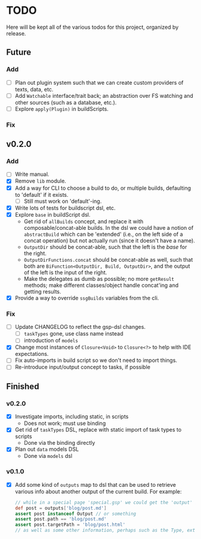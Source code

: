 # TODO

Here will be kept all of the various todos for this project, organized by release.

## Future

### Add
- [ ] Plan out plugin system such that we can create custom providers of texts, data, etc.
- [ ] Add `Watchable` interface/trait back; an abstraction over FS watching and other sources (such as a database, etc.).
- [ ] Explore `apply(Plugin)` in buildScripts.

### Fix

## v0.2.0

### Add
- [ ] Write manual.
- [x] Remove `lib` module.
- [x] Add a way for CLI to choose a build to do, or multiple builds, defaulting to 'default' if it exists.
  - [ ] Still must work on 'default'-ing.
- [x] Write lots of tests for buildscript dsl, etc.
- [x] Explore `base` in buildScript dsl.
  - Get rid of `allBuilds` concept, and replace it with composable/concat-able builds. In the dsl we could have a notion of `abstractBuild` which can be 'extended' (i.e., on the left side of a concat operation) but not actually run (since it doesn't have a name).
  - `OutputDir` should be concat-able, such that the left is the *base* for the right.
  - `OutputDirFunctions.concat` should be concat-able as well, such that both are `BiFunction<OutputDir, Build, OutputDir>`, and the output of the left is the input of the right. 
  - Make the delegates as dumb as possible; no more `getResult` methods; make different classes/object handle concat'ing and getting results.
- [x] Provide a way to override `ssgBuilds` variables from the cli.

### Fix
- [ ] Update CHANGELOG to reflect the gsp-dsl changes.
  - [ ] `taskTypes` gone, use class name instead
  - [ ] introduction of `models`
- [x] Change most instances of `Closure<Void>` to `Closure<?>` to help with IDE expectations.
- [ ] Fix auto-imports in build script so we don't need to import things.
- [ ] Re-introduce input/output concept to tasks, if possible

## Finished

### v0.2.0
- [x] Investigate imports, including static, in scripts
  - Does not work; must use binding
- [x] Get rid of `taskTypes` DSL, replace with static import of task types to scripts
  - Done via the binding directly
- [x] Plan out `data` models DSL
  - Done via `models` dsl

### v0.1.0
- [x] Add some kind of `outputs` map to dsl that can be used to retrieve various info about another output of the current build. For example:
    ```groovy
    // while in a special page 'special.gsp' we could get the 'output' info for a text 'blog/post.md'
    def post = outputs['blog/post.md']
    assert post instanceof Output // or something
    assert post.path == 'blog/post.md'
    assert post.targetPath = 'blog/post.html'
    // as well as some other information, perhaps such as the Type, extension, *etc.*
    ```